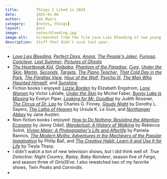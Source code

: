 ```yaml
---
title:        Things I Liked in 2024
date:         2025-01-06
author:       Jen Myers
category:     [notes, things]
layout:       post
image:        notes/bleeding.jpg
image-alt:    Screenshot from the film Love Lies Bleeding of two young women, one with her arm around the other, standing next to a pickup truck and looking off into the distance.
description:  Stuff that didn't suck last year.
---
```



- [_Love Lies Bleeding_](https://letterboxd.com/film/love-lies-bleeding-2024/), [_Perfect Days_](https://letterboxd.com/film/perfect-days-2023/), [_Anora_](https://letterboxd.com/film/anora/), [_The People's Joker_](https://letterboxd.com/film/the-peoples-joker/), [_Furiosa_](https://letterboxd.com/film/furiosa-a-mad-max-saga/), [_Conclave_](https://letterboxd.com/film/conclave/), [_Last Summer_](https://letterboxd.com/film/last-summer-2023/), [_Pictures of Ghosts_](https://letterboxd.com/film/pictures-of-ghosts/)
- [_The Heartbreak Kid_](https://letterboxd.com/film/the-heartbreak-kid-1972/), [_Onibaba_](https://letterboxd.com/film/onibaba/), [_Phantom of the Paradise_](https://letterboxd.com/film/phantom-of-the-paradise/), [_Cure_](https://letterboxd.com/film/cure/), [_Under the Skin_](https://letterboxd.com/film/under-the-skin-2013/), [_Martin_](https://letterboxd.com/film/martin/), [_Seconds_](https://letterboxd.com/film/seconds/), [_Targets_](https://letterboxd.com/film/targets/), [_The Piano Teacher_](https://letterboxd.com/film/the-piano-teacher/), [_That Cold Day in the Park_](https://letterboxd.com/film/that-cold-day-in-the-park/), [_The Parallax View_](https://letterboxd.com/film/the-parallax-view/), [_Hour of the Wolf_](https://letterboxd.com/film/hour-of-the-wolf/), [_Psycho III_](https://letterboxd.com/film/psycho-iii/), [_The Man Who Haunted Himself_](https://letterboxd.com/film/the-man-who-haunted-himself/), and [_Sunshine_](https://letterboxd.com/film/sunshine-2007/)
- Fiction books I enjoyed: [_Lizzie Borden_](https://app.thestorygraph.com/books/924e18c7-01aa-48f4-8404-b5ee5f41a4d7) by Elizabeth Engstrom, [_Lone Women_](https://app.thestorygraph.com/books/f264da3a-9961-43a1-b095-1166ec57f5a1) by Victor LaValle, [_Under the Skin_](https://app.thestorygraph.com/books/dd92deec-62a8-4345-8602-524f013c2692) by Michel Faber, [_Bunny Lake Is Missing_](https://app.thestorygraph.com/books/417009e4-df56-4e7a-8918-dd0e342faacc) by Evelyn Piper, [_Looking for Mr. Goodbar_](https://app.thestorygraph.com/books/84b9c42d-9e48-46ee-af7c-3cbe48d199b3) by Judith Rossner, [_The Circus of Dr. Lao_](https://app.thestorygraph.com/books/284bc17a-6a61-47d4-86b5-10f866f67a97) by Charles G. Finney, [_Gaudy Night_](https://app.thestorygraph.com/books/234258a5-71a6-4cc8-beb6-fc1a2fe69f88) by Dorothy L. Sayers, [_The Lathe of Heaven_](https://app.thestorygraph.com/books/595200eb-97de-45a5-94e0-960931a178f7) by Ursula K. Le Guin, and [_Northanger Abbey_](https://app.thestorygraph.com/books/ddede220-62b6-4728-b518-e53a07e5aae9) by Jane Austen.
- Non-fiction books I enjoyed: [_How to Do Nothing: Resisting the Attention Economy_](https://app.thestorygraph.com/books/94ecd827-f0e4-4876-9db5-40c414e039cc) by Jenny Odell, [_Wanderlust: A History of Walking_](https://app.thestorygraph.com/books/90d958bd-da10-49ba-b7bc-2c495f2e3da2) by Rebecca Solnit, [_Vivian Maier: A Photographer's Life and Afterlife_](https://app.thestorygraph.com/books/47fe7ef4-bfb0-441d-9581-2eebd99e808a) by Pamela Bannos, [_The Modern Myths: Adventures in the Machinery of the Popular Imagination_](https://app.thestorygraph.com/books/65ffba9d-8b34-4dca-a873-c5efa2450f33) by Philip Ball, and [_The Creative Habit: Learn It and Use It for Life_](https://app.thestorygraph.com/books/87d1fa33-0c95-4b68-b65a-08e7c9920b8d) by Twyla Tharp.
- I didn't watch a ton of new television shows, but I did think well of: _True Detective: Night Country_, _Ripley_, _Baby Reindeer_, season five of _Fargo_, and season three of _Girls5Eva_. I also rewatched two of my favorite shows, _Twin Peaks_ and _Carnivàle_.
- 
